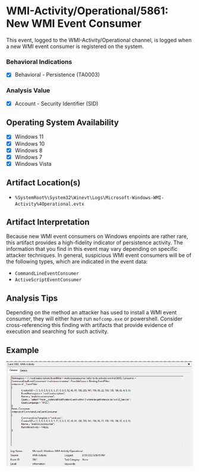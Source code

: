 # WMI-Activity/Operational/5861: New WMI Event Consumer
This event, logged to the WMI-Activity/Operational channel, is logged when a new WMI event consumer is registered on the system.

### Behavioral Indications
 - [x] Behavioral - Persistence (TA0003)

### Analysis Value
 - [x] Account - Security Identifier (SID)

## Operating System Availability
 - [x] Windows 11
 - [x] Windows 10
 - [x] Windows 8
 - [x] Windows 7
 - [x] Windows Vista

## Artifact Location(s)
- `%SystemRoot%\System32\Winevt\Logs\Microsoft-Windows-WMI-Activity%4Operational.evtx`

## Artifact Interpretation
Because new WMI event consumers on Windows enpoints are rather rare, this artifact provides a high-fidelity indicator of persistence activity. The information that you find in this event may vary depending on specific attacker techniques. In general, suspicious WMI event consumers will be of the following types, which are indicated in the event data:

 - `CommandLineEventConsumer`
 - `ActiveScriptEventConsumer`

## Analysis Tips
Depending on the method an attacker has used to install a WMI event consumer, they will either have run `mofcomp.exe` or powershell. Consider cross-referencing this finding with artifacts that provide evidence of execution and searching for such activity. 

## Example
![Example Image](/media/examples/wmi.png)
